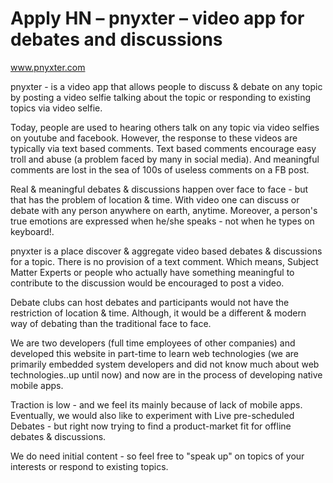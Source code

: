 # Apply HN – pnyxter – video app for debates and discussions

www.pnyxter.com<p>pnyxter - is a video app that allows people to discuss &amp; debate on any topic by posting a video selfie talking about the topic or responding to existing topics via video selfie.<p>Today, people are used to hearing others talk on any topic via video selfies on youtube and facebook. However, the response to these videos are typically via text based comments. Text based comments  encourage easy troll and abuse (a problem faced by many in social media).  And meaningful comments are lost in the sea of 100s of useless comments on a FB post.<p>Real &amp; meaningful debates &amp; discussions happen over face to face - but that has the problem of location &amp; time. With video one can discuss or debate with any person anywhere on earth, anytime. Moreover, a person&#x27;s true emotions are expressed when he&#x2F;she speaks - not when he types on keyboard!.<p>pnyxter is a place discover &amp; aggregate video based debates &amp; discussions for a topic. There is no provision of a text comment. Which means, Subject Matter Experts or people who actually have something meaningful to contribute to the discussion would be encouraged to post a video.<p>Debate clubs can host debates and participants would not have the restriction of location &amp; time. Although, it would be a different &amp; modern way of debating than the traditional face to face.<p>We are two developers (full time employees of other companies)  and developed this website in part-time to learn web technologies (we are primarily embedded system developers and did not know much about web technologies..up until now) and now are in the process of developing native mobile apps.<p>Traction is low - and we feel its mainly because of lack of mobile apps.  Eventually, we would also like to experiment with Live pre-scheduled Debates - but right now trying to find a product-market fit for offline debates &amp; discussions.<p>We do need initial content - so feel free to &quot;speak up&quot; on topics of your interests or respond to existing topics.
